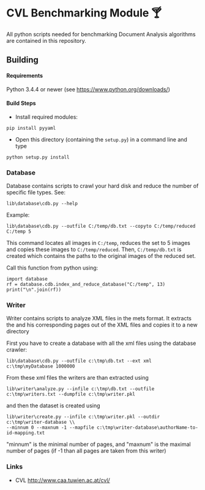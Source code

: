 # CVL Benchmarking Module 🍸
All python scripts needed for benchmarking Document Analysis algorithms
are contained in this repository.

## Building

#### Requirements
Python 3.4.4 or newer (see https://www.python.org/downloads/)

#### Build Steps
- Install required modules:
```
pip install pyyaml
```

- Open this directory (containing the ``setup.py``) in a command line and type
```
python setup.py install
```

### Database
Database contains scripts to crawl your hard disk and reduce the number of
specific file types. See:
```
lib\database\cdb.py --help
```

Example:
```
lib\database\cdb.py --outfile C:/temp/db.txt --copyto C:/temp/reduced C:/temp 5
```
This command locates all images in ``C:/temp``, reduces the set to 5 images and
copies these images to ``C:/temp/reduced``. Then, ``C:/temp/db.txt`` is
created which contains the paths to the original images of the reduced set.

Call this function from python using:

```
import database
rf = database.cdb.index_and_reduce_database("C:/temp", 13)
print("\n".join(rf))
```

### Writer ###
Writer contains scripts to analyze XML files in the mets format. It extracts the
and his corresponding pages out of the XML files and copies it to a new directory

First you have to create a database with all the xml files using the database crawler:
```
lib\database\cdb.py --outfile c:\tmp\db.txt --ext xml c:\tmp\myDatabase 1000000
```
From these xml files the writers are than extracted using
```
lib\writer\analyze.py --infile c:\tmp\db.txt --outfile c:\tmp\writers.txt --dumpfile c:\tmp\writer.pkl
```
and then the dataset is created using
```
lib\writer\create.py --infile c:\tmp\writer.pkl --outdir c:\tmp\writer-database \\
--minnum 0 --maxnum -1 --mapfile c:\tmp\writer-database\authorName-to-id-mapping.txt
```
"minnum" is the minimal number of pages, and "maxnum" is the maximal number of pages
(if -1 than all pages are taken from this writer)
### Links
- CVL http://www.caa.tuwien.ac.at/cvl/
